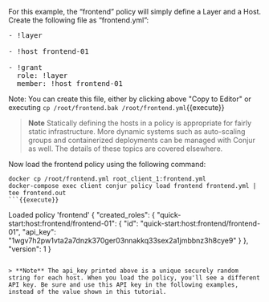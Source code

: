 For this example, the “frontend” policy will simply define a Layer and a Host. Create the following file as “frontend.yml”:

<pre class="file" data-filename="frontend.yml" data-target="replace">
- !layer

- !host frontend-01

- !grant
  role: !layer
  member: !host frontend-01
</pre>

Note: You can create this file, either by clicking above "Copy to Editor" or executing `cp /root/frontend.bak /root/frontend.yml`{{execute}}

> **Note** Statically defining the hosts in a policy is appropriate for fairly static infrastructure. More dynamic systems such as auto-scaling groups and containerized deployments can be managed with Conjur as well. The details of these topics are covered elsewhere.

Now load the frontend policy using the following command:


```
docker cp /root/frontend.yml root_client_1:frontend.yml
docker-compose exec client conjur policy load frontend frontend.yml | tee frontend.out
```{{execute}}

```
Loaded policy 'frontend'
{
  "created_roles": {
    "quick-start:host:frontend/frontend-01": {
      "id": "quick-start:host:frontend/frontend-01",
      "api_key": "1wgv7h2pw1vta2a7dnzk370ger03nnakkq33sex2a1jmbbnz3h8cye9"
    }
  },
  "version": 1
}
```

> **Note** The api_key printed above is a unique securely random string for each host. When you load the policy, you'll see a different API key. Be sure and use this API key in the following examples, instead of the value shown in this tutorial.
